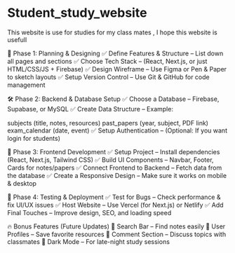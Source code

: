 # Student_study_website
This  website is use for studies  for my class mates  , I hope this website is usefull 

📌 Phase 1: Planning & Designing
✅ Define Features & Structure – List down all pages and sections
✅ Choose Tech Stack – (React, Next.js, or just HTML/CSS/JS + Firebase)
✅ Design Wireframe – Use Figma or Pen & Paper to sketch layouts
✅ Setup Version Control – Use Git & GitHub for code management

🛠 Phase 2: Backend & Database Setup
✅ Choose a Database – Firebase, Supabase, or MySQL
✅ Create Data Structure – Example:

subjects (title, notes, resources)
past_papers (year, subject, PDF link)
exam_calendar (date, event)
✅ Setup Authentication – (Optional: If you want login for students)

🎨 Phase 3: Frontend Development
✅ Setup Project – Install dependencies (React, Next.js, Tailwind CSS)
✅ Build UI Components – Navbar, Footer, Cards for notes/papers
✅ Connect Frontend to Backend – Fetch data from the database
✅ Create a Responsive Design – Make sure it works on mobile & desktop


🚀 Phase 4: Testing & Deployment
✅ Test for Bugs – Check performance & fix UI/UX issues
✅ Host Website – Use Vercel (for Next.js) or Netlify
✅ Add Final Touches – Improve design, SEO, and loading speed


🔥 Bonus Features (Future Updates)
🔹 Search Bar – Find notes easily
🔹 User Profiles – Save favorite resources
🔹 Comment Section – Discuss topics with classmates
🔹 Dark Mode – For late-night study sessions

